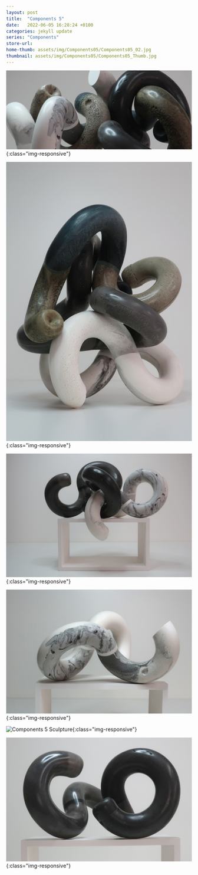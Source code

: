 ```yaml
---
layout: post
title:  "Components 5"
date:   2022-06-05 16:28:24 +0100
categories: jekyll update
series: "Components"
store-url:
home-thumb: assets/img/Components05/Components05_02.jpg
thumbnail: assets/img/Components05/Components05_Thumb.jpg
---
```


![Components 5 Sculpture](/assets/img/Components05/Components05_01.jpg){:class="img-responsive"}

![Components 5 Sculpture](/assets/img/Components05/Components05_02.jpg){:class="img-responsive"}

![Components 5 Sculpture](/assets/img/Components05/Components05_03.jpg){:class="img-responsive"}

![Components 5 Sculpture](/assets/img/Components05/Components05_04.jpg){:class="img-responsive"}

![Components 5 Sculpture](/assets/img/Components05/Components05_05.jpg){:class="img-responsive"}

![Components 5 Sculpture](/assets/img/Components05/Components05_06.jpg){:class="img-responsive"}
